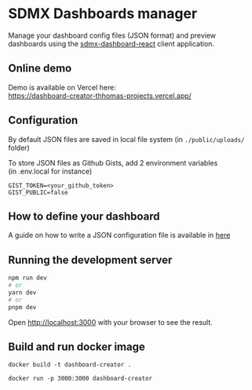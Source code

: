 # SDMX Dashboards manager

Manage your dashboard config files (JSON format) and preview dashboards
using the [sdmx-dashboard-react](https://github.com/stanozr/sdmx-dashboard-react) client application.

## Online demo

Demo is available on Vercel here:  
https://dashboard-creator-thhomas-projects.vercel.app/


## Configuration

By default JSON files are saved in local file system (in `./public/uploads/` folder)

To store JSON files as Github Gists, add 2 environment variables  
(in .env.local for instance)

```
GIST_TOKEN=<your_github_token>
GIST_PUBLIC=false
```

## How to define your dashboard

A guide on how to write a JSON configuration file is available in [here](./public/doc.md)


## Running the development server

```bash
npm run dev
# or
yarn dev
# or
pnpm dev
```

Open [http://localhost:3000](http://localhost:3000) with your browser to see the result.


## Build and run docker image

```
docker build -t dashboard-creator .

docker run -p 3000:3000 dashboard-creator
```

